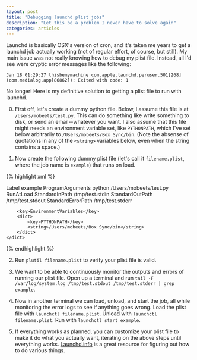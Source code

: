 ```yaml
---
layout: post
title: "Debugging launchd plist jobs"
description: "Let this be a problem I never have to solve again"
categories: articles
---
```


Launchd is basically OSX's version of cron, and it's taken me years to get a launchd job actually working (not of regular effort, of course, but still). My main issue was not really knowing how to debug my plist file. Instead, all I'd see were cryptic error messages like the following:

    Jan 18 01:29:27 thisbemymachine com.apple.launchd.peruser.501[268] (com.medialog.app[86862]): Exited with code: 1

No longer! Here is my definitive solution to getting a plist file to run with launchd.

0. First off, let's create a dummy python file. Below, I assume this file is at `/Users/mobeets/test.py`. This can do something like write something to disk, or send an email--whatever you want. I also assume that this file might needs an environment variable set, like `PYTHONPATH`,  which I've set below arbitrarily to `/Users/mobeets/Box Sync/bin`. (Note the absense of quotations in any of the `<string>` variables below, even when the string contains a space.)

1. Now create the following dummy plist file (let's call it `filename.plist`, where the job name is `example`) that runs on load.

{% highlight xml %}
<?xml version="1.0" encoding="UTF-8"?>
<!DOCTYPE plist PUBLIC "-//Apple//DTD PLIST 1.0//EN" "http://www.apple.com/DTDs/PropertyList-1.0.dtd">
<plist version="1.0">
    <dict>
        <key>Label</key>
        <string>example</string>
        <key>ProgramArguments</key>
        <array>
            <string>python</string>
            <string>/Users/mobeets/test.py</string>
        </array>
        <key>RunAtLoad</key>
        <true/>
        <key>StandardInPath</key>
        <string>/tmp/test.stdin</string>
        <key>StandardOutPath</key>
        <string>/tmp/test.stdout</string>
        <key>StandardErrorPath</key>
        <string>/tmp/test.stderr</string>

        <key>EnvironmentVariables</key>
        <dict>
            <key>PYTHONPATH</key>
            <string>/Users/mobeets/Box Sync/bin</string>
        </dict>
    </dict>
</plist>
{% endhighlight %}

2. Run `plutil filename.plist` to verify your plist file is valid.

3. We want to be able to continuously monitor the outputs and errors of running our plist file. Open up a terminal and run `tail -F /var/log/system.log /tmp/test.stdout /tmp/test.stderr | grep example`.

3. Now in another terminal we can load, unload, and start the job, all while monitoring the error logs to see if anything goes wrong. Load the plist file with `launchctl filename.plist`. Unload with `launchctl filename.plist`. Run with `launchctl start example`.

4. If everything works as planned, you can customize your plist file to make it do what you actually want, iterating on the above steps until everything works. [Launchd.info](http://launchd.info/) is a great resource for figuring out how to do various things. 

